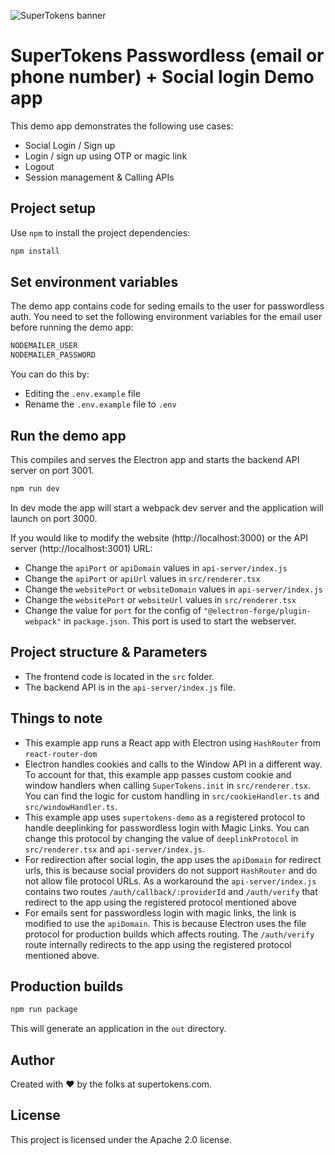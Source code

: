 ![SuperTokens banner](https://raw.githubusercontent.com/supertokens/supertokens-logo/master/images/Artboard%20%E2%80%93%2027%402x.png)

# SuperTokens Passwordless (email or phone number) + Social login Demo app

This demo app demonstrates the following use cases:

-   Social Login / Sign up
-   Login / sign up using OTP or magic link
-   Logout
-   Session management & Calling APIs

## Project setup

Use `npm` to install the project dependencies:

```bash
npm install
```

## Set environment variables

The demo app contains code for seding emails to the user for passwordless auth. You need to set the following environment variables for the email user before running the demo app:

```bash
NODEMAILER_USER
NODEMAILER_PASSWORD
```

You can do this by:

-   Editing the `.env.example` file
-   Rename the `.env.example` file to `.env`

## Run the demo app

This compiles and serves the Electron app and starts the backend API server on port 3001.

```bash
npm run dev
```

In dev mode the app will start a webpack dev server and the application will launch on port 3000.

If you would like to modify the website (http://localhost:3000) or the API server (http://localhost:3001) URL:

-   Change the `apiPort` or `apiDomain` values in `api-server/index.js`
-   Change the `apiPort` or `apiUrl` values in `src/renderer.tsx`
-   Change the `websitePort` or `websiteDomain` values in `api-server/index.js`
-   Change the `websitePort` or `websiteUrl` values in `src/renderer.tsx`
-   Change the value for `port` for the config of `"@electron-forge/plugin-webpack"` in `package.json`. This port is used to start the webserver.

## Project structure & Parameters

-   The frontend code is located in the `src` folder.
-   The backend API is in the `api-server/index.js` file.

## Things to note

-   This example app runs a React app with Electron using `HashRouter` from `react-router-dom`
-   Electron handles cookies and calls to the Window API in a different way. To account for that, this example app passes custom cookie and window handlers when calling `SuperTokens.init` in `src/renderer.tsx`. You can find the logic for custom handling in `src/cookieHandler.ts` and `src/windowHandler.ts`.
-   This example app uses `supertokens-demo` as a registered protocol to handle deeplinking for passwordless login with Magic Links. You can change this protocol by changing the value of `deeplinkProtocol` in `src/renderer.tsx` and `api-server/index.js`.
-   For redirection after social login, the app uses the `apiDomain` for redirect urls, this is because social providers do not support `HashRouter` and do not allow file protocol URLs. As a workaround the `api-server/index.js` contains two routes `/auth/callback/:providerId` and `/auth/verify` that redirect to the app using the registered protocol mentioned above
-   For emails sent for passwordless login with magic links, the link is modified to use the `apiDomain`. This is because Electron uses the file protocol for production builds which affects routing. The `/auth/verify` route internally redirects to the app using the registered protocol mentioned above.

## Production builds

```bash
npm run package
```

This will generate an application in the `out` directory.

## Author

Created with :heart: by the folks at supertokens.com.

## License

This project is licensed under the Apache 2.0 license.

